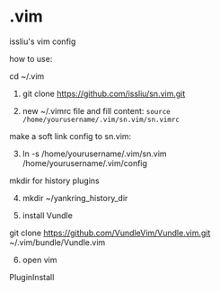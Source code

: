 # .vim
issliu's vim config

how to use:

cd ~/.vim

1. git clone https://github.com/issliu/sn.vim.git

2. new ~/.vimrc file and fill content:
`
source /home/yourusername/.vim/sn.vim/sn.vimrc
`

make a soft link config to sn.vim:

3. ln -s /home/yourusername/.vim/sn.vim /home/yourusername/.vim/config

mkdir for history plugins

4. mkdir ~/yankring_history_dir


5. install Vundle

git clone https://github.com/VundleVim/Vundle.vim.git ~/.vim/bundle/Vundle.vim


6. open vim

PluginInstall
